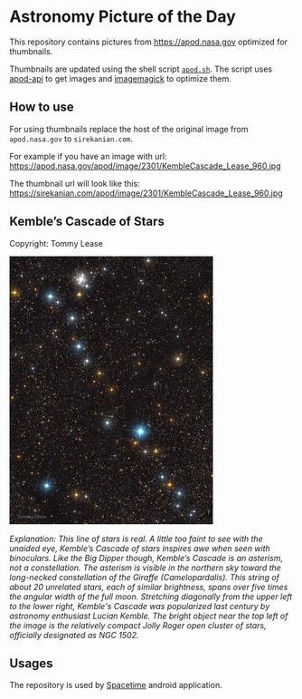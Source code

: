 # Astronomy Picture of the Day

This repository contains pictures from https://apod.nasa.gov optimized for thumbnails.

Thumbnails are updated using the shell script [`apod.sh`](apod.sh). The script
uses [apod-api](https://github.com/nasa/apod-api) to get images and [imagemagick](https://imagemagick.org) to
optimize them.

## How to use

For using thumbnails replace the host of the original image from `apod.nasa.gov` to `sirekanian.com`.

For example if you have an image with url:<br>
https://apod.nasa.gov/apod/image/2301/KembleCascade_Lease_960.jpg

The thumbnail url will look like this:<br>
https://sirekanian.com/apod/image/2301/KembleCascade_Lease_960.jpg

## Kemble’s Cascade of Stars

Copyright: Tommy Lease

[![the picture of the day][1]][2]

_Explanation: This line of stars is real. A little too faint to see with the unaided eye, Kemble’s Cascade of stars inspires awe when seen with binoculars.  Like the Big Dipper though, Kemble’s Cascade is an asterism, not a constellation. The asterism is visible in the northern sky toward the long-necked constellation of the Giraffe (Camelopardalis). This string of about 20 unrelated stars, each of similar brightness, spans over five times the angular width of the full moon. Stretching diagonally from the upper left to the lower right, Kemble's Cascade was popularized last century by astronomy enthusiast Lucian Kemble.  The bright object near the top left of the image is the relatively compact Jolly Roger open cluster of stars, officially designated as NGC 1502._

## Usages

The repository is used by [Spacetime][3] android application.

[1]: image/2301/KembleCascade_Lease_960.jpg

[2]: https://apod.nasa.gov/apod/image/2301/KembleCascade_Lease_960.jpg

[3]: https://github.com/sirekanian/spacetime

